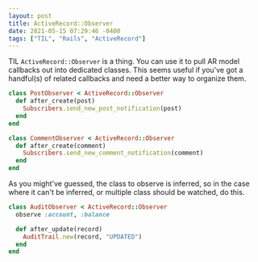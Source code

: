 ```yaml
---
layout: post
title: ActiveRecord::Observer
date: 2021-05-15 07:29:46 -0400
tags: ["TIL", "Rails", "ActiveRecord"]
---
```


TIL `ActiveRecord::Observer` is a thing. You can use it to pull AR model callbacks out into dedicated classes. This seems useful if you've got a handful(s) of related callbacks and need a better way to organize them.

```ruby
class PostObserver < ActiveRecord::Observer
  def after_create(post)
    Subscribers.send_new_post_notification(post)
  end
end

class CommentObserver < ActiveRecord::Observer
  def after_create(comment)
    Subscribers.send_new_comment_notification(comment)
  end
end
```

As you might've guessed, the class to observe is inferred, so in the case where it can't be inferred, or multiple class should be watched, do this.

```ruby
class AuditObserver < ActiveRecord::Observer
  observe :account, :balance

  def after_update(record)
    AuditTrail.new(record, "UPDATED")
  end
end
```
